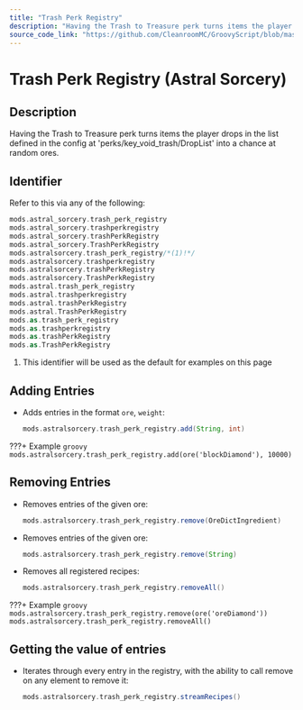 ```yaml
---
title: "Trash Perk Registry"
description: "Having the Trash to Treasure perk turns items the player drops in the list defined in the config at 'perks/key_void_trash/DropList' into a chance at random ores."
source_code_link: "https://github.com/CleanroomMC/GroovyScript/blob/master/src/main/java/com/cleanroommc/groovyscript/compat/mods/astralsorcery/OreChance.java"
---
```


# Trash Perk Registry (Astral Sorcery)

## Description

Having the Trash to Treasure perk turns items the player drops in the list defined in the config at 'perks/key_void_trash/DropList' into a chance at random ores.

## Identifier

Refer to this via any of the following:

```groovy hl_lines="5"
mods.astral_sorcery.trash_perk_registry
mods.astral_sorcery.trashperkregistry
mods.astral_sorcery.trashPerkRegistry
mods.astral_sorcery.TrashPerkRegistry
mods.astralsorcery.trash_perk_registry/*(1)!*/
mods.astralsorcery.trashperkregistry
mods.astralsorcery.trashPerkRegistry
mods.astralsorcery.TrashPerkRegistry
mods.astral.trash_perk_registry
mods.astral.trashperkregistry
mods.astral.trashPerkRegistry
mods.astral.TrashPerkRegistry
mods.as.trash_perk_registry
mods.as.trashperkregistry
mods.as.trashPerkRegistry
mods.as.TrashPerkRegistry
```

1. This identifier will be used as the default for examples on this page

## Adding Entries

- Adds entries in the format `ore`, `weight`:

    ```groovy
    mods.astralsorcery.trash_perk_registry.add(String, int)
    ```

???+ Example
    ```groovy
    mods.astralsorcery.trash_perk_registry.add(ore('blockDiamond'), 10000)
    ```

## Removing Entries

- Removes entries of the given ore:

    ```groovy
    mods.astralsorcery.trash_perk_registry.remove(OreDictIngredient)
    ```

- Removes entries of the given ore:

    ```groovy
    mods.astralsorcery.trash_perk_registry.remove(String)
    ```

- Removes all registered recipes:

    ```groovy
    mods.astralsorcery.trash_perk_registry.removeAll()
    ```

???+ Example
    ```groovy
    mods.astralsorcery.trash_perk_registry.remove(ore('oreDiamond'))
    mods.astralsorcery.trash_perk_registry.removeAll()
    ```

## Getting the value of entries

- Iterates through every entry in the registry, with the ability to call remove on any element to remove it:

    ```groovy
    mods.astralsorcery.trash_perk_registry.streamRecipes()
    ```
